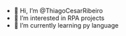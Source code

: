 - 👋 Hi, I’m @ThiagoCesarRibeiro
- 👀 I’m interested in RPA projects
- 🌱 I’m currently learning py language


<!---
ThiagoCesarRibeiro/ThiagoCesarRibeiro is a ✨ special ✨ repository because its `README.md` (this file) appears on your GitHub profile.
You can click the Preview link to take a look at your changes.
--->
